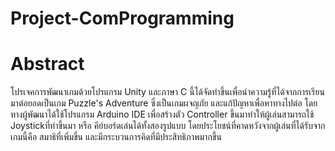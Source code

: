 # Project-ComProgramming

# Abstract
  โปรเจคการพัฒนาเกมด้วยโปรแกรม Unity และภาษา C นี้ได้จัดทำขึ้นเพื่อนำความรู้ที่ได้จากการเรียนมาต่อยอดเป็นเกม Puzzle's Adventure ซึ่งเป็นเกมผจญภัย และแก้ปัญหาเพื่อหาทางไปต่อ
  โดยทางผู้พัฒนาได้ใช้โปรแกรม Arduino IDE เพื่อสร้างตัว Controller ขึ้นมาทำให้ผู้เล่นสามารถใช้ Joystickที่ทำขึ้นมา หรือ คีย์บอร์ดเล่นได้ทั้งสองรูปแบบ โดยประโยชน์ที่คาดหวังจากผู้เล่นที่ได้รับจากเกมนี้คือ สมาธิที่เพิ่มขึ้น และมีกระบวนการคิดที่มีประสิทธิภาพมากขึ้น
